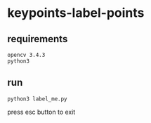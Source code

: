 # keypoints-label-points

## requirements

```
opencv 3.4.3
python3
```

## run
```
python3 label_me.py
```
press esc button to exit

